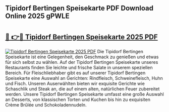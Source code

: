 ## Tipidorf Bertingen Speisekarte PDF Download Online 2025 gPWLE

# <h2><a href="http://gce8fvp.nevu.top/?p=Tipidorf+Bertingen+Speisekarte">🔗 👉🔴 Tipidorf Bertingen Speisekarte 2025 PDF</a></h2>

[![Tipidorf Bertingen Speisekarte 2025 PDF](https://i.imgur.com/dBaPXMq.png)](http://gce8fvp.nevu.top/?p=Tipidorf+Bertingen+Speisekarte)
Die Tipidorf Bertingen Speisekarte ist eine Gelegenheit, den Geschmack zu genießen und etwas für sich selbst zu wählen. Auf der Tipidorf Bertingen Speisekarte unseres Restaurants finden Sie leichte und frische Salate in unserem speziellen Bereich. Für Fleischliebhaber gibt es auf unserer Tipidorf Bertingen Speisekarte eine Auswahl an Gerichten: Rindfleisch, Schweinefleisch, Huhn und Fisch. Unseren Auserwählten bieten wir exquisite Gerichte wie Schaschlik und Steak an, die auf einem alten, natürlichen Feuer zubereitet werden. Unsere Tipidorf Bertingen Speisekarte umfasst eine große Auswahl an Desserts, von klassischen Torten und Kuchen bis hin zu exquisiten Crème Brûlée und Schokoladennudeln.
